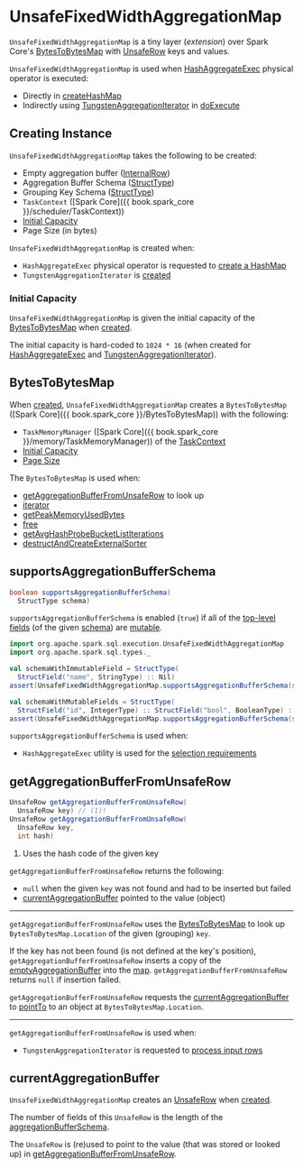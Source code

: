 # UnsafeFixedWidthAggregationMap

`UnsafeFixedWidthAggregationMap` is a tiny layer (_extension_) over Spark Core's [BytesToBytesMap](#map) with [UnsafeRow](UnsafeRow.md) keys and values.

`UnsafeFixedWidthAggregationMap` is used when [HashAggregateExec](physical-operators/HashAggregateExec.md) physical operator is executed:

* Directly in [createHashMap](physical-operators/HashAggregateExec.md#createHashMap)
* Indirectly using [TungstenAggregationIterator](physical-operators/TungstenAggregationIterator.md#hashMap) in [doExecute](physical-operators/HashAggregateExec.md#doExecute)

## Creating Instance

`UnsafeFixedWidthAggregationMap` takes the following to be created:

* <span id="emptyAggregationBuffer"> Empty aggregation buffer ([InternalRow](InternalRow.md))
* <span id="aggregationBufferSchema"> Aggregation Buffer Schema ([StructType](types/StructType.md))
* <span id="groupingKeySchema"> Grouping Key Schema ([StructType](types/StructType.md))
* <span id="taskContext"> `TaskContext` ([Spark Core]({{ book.spark_core }}/scheduler/TaskContext))
* [Initial Capacity](#initialCapacity)
* <span id="pageSizeBytes"> Page Size (in bytes)

`UnsafeFixedWidthAggregationMap` is created when:

* `HashAggregateExec` physical operator is requested to [create a HashMap](physical-operators/HashAggregateExec.md#createHashMap)
* `TungstenAggregationIterator` is [created](physical-operators/TungstenAggregationIterator.md#hashMap)

### <span id="initialCapacity"> Initial Capacity

`UnsafeFixedWidthAggregationMap` is given the initial capacity of the [BytesToBytesMap](#map) when [created](#creating-instance).

The initial capacity is hard-coded to `1024 * 16` (when created for [HashAggregateExec](physical-operators/HashAggregateExec.md#createHashMap) and [TungstenAggregationIterator](physical-operators/TungstenAggregationIterator.md#hashMap)).

## <span id="map"> BytesToBytesMap

When [created](#creating-instance), `UnsafeFixedWidthAggregationMap` creates a `BytesToBytesMap` ([Spark Core]({{ book.spark_core }}/BytesToBytesMap)) with the following:

* `TaskMemoryManager` ([Spark Core]({{ book.spark_core }}/memory/TaskMemoryManager)) of the [TaskContext](#taskContext)
* [Initial Capacity](#initialCapacity)
* [Page Size](#pageSizeBytes)

The `BytesToBytesMap` is used when:

* [getAggregationBufferFromUnsafeRow](#getAggregationBufferFromUnsafeRow) to look up
* [iterator](#iterator)
* [getPeakMemoryUsedBytes](#getPeakMemoryUsedBytes)
* [free](#free)
* [getAvgHashProbeBucketListIterations](#getAvgHashProbeBucketListIterations)
* [destructAndCreateExternalSorter](#destructAndCreateExternalSorter)

## <span id="supportsAggregationBufferSchema"> supportsAggregationBufferSchema

```java
boolean supportsAggregationBufferSchema(
  StructType schema)
```

`supportsAggregationBufferSchema` is enabled (`true`) if all of the [top-level fields](types/StructType.md#fields) (of the given [schema](types/StructType.md)) are [mutable](UnsafeRow.md#isMutable).

```scala
import org.apache.spark.sql.execution.UnsafeFixedWidthAggregationMap
import org.apache.spark.sql.types._
```

```scala
val schemaWithImmutableField = StructType(
  StructField("name", StringType) :: Nil)
assert(UnsafeFixedWidthAggregationMap.supportsAggregationBufferSchema(schemaWithImmutableField) == false)
```

```scala
val schemaWithMutableFields = StructType(
  StructField("id", IntegerType) :: StructField("bool", BooleanType) :: Nil)
assert(UnsafeFixedWidthAggregationMap.supportsAggregationBufferSchema(schemaWithMutableFields))
```

`supportsAggregationBufferSchema` is used when:

* `HashAggregateExec` utility is used for the [selection requirements](physical-operators/HashAggregateExec.md#supportsAggregate)

## <span id="getAggregationBufferFromUnsafeRow"> getAggregationBufferFromUnsafeRow

```java
UnsafeRow getAggregationBufferFromUnsafeRow(
  UnsafeRow key) // (1)!
UnsafeRow getAggregationBufferFromUnsafeRow(
  UnsafeRow key,
  int hash)
```

1. Uses the hash code of the given key

`getAggregationBufferFromUnsafeRow` returns the following:

* `null` when the given `key` was not found and had to be inserted but failed
* [currentAggregationBuffer](#currentAggregationBuffer) pointed to the value (object)

---

`getAggregationBufferFromUnsafeRow` uses the [BytesToBytesMap](#map) to look up `BytesToBytesMap.Location` of the given (grouping) `key`.

If the key has not been found (is not defined at the key's position), `getAggregationBufferFromUnsafeRow` inserts a copy of the [emptyAggregationBuffer](#emptyAggregationBuffer) into the [map](#map). `getAggregationBufferFromUnsafeRow` returns `null` if insertion failed.

`getAggregationBufferFromUnsafeRow` requests the [currentAggregationBuffer](#currentAggregationBuffer) to [pointTo](UnsafeRow.md#pointTo) to an object at `BytesToBytesMap.Location`.

---

`getAggregationBufferFromUnsafeRow` is used when:

* `TungstenAggregationIterator` is requested to [process input rows](physical-operators/TungstenAggregationIterator.md#processInputs)

## <span id="currentAggregationBuffer"> currentAggregationBuffer

`UnsafeFixedWidthAggregationMap` creates an [UnsafeRow](UnsafeRow.md) when [created](#creating-instance).

The number of fields of this `UnsafeRow` is the length of the [aggregationBufferSchema](#aggregationBufferSchema).

The `UnsafeRow` is (re)used to point to the value (that was stored or looked up) in [getAggregationBufferFromUnsafeRow](#getAggregationBufferFromUnsafeRow).

<!---
## Review Me

Whenever requested for performance metrics (i.e. <<getAverageProbesPerLookup, average number of probes per key lookup>> and <<getPeakMemoryUsedBytes, peak memory used>>), `UnsafeFixedWidthAggregationMap` simply requests the underlying <<map, BytesToBytesMap>>.

[[internal-registries]]
.UnsafeFixedWidthAggregationMap's Internal Properties (e.g. Registries, Counters and Flags)
[cols="1m,2",options="header",width="100%"]
|===
| Name
| Description

| emptyAggregationBuffer
| [[emptyAggregationBuffer-byte-array]] <<emptyAggregationBuffer, Empty aggregation buffer>> ([encoded in UnsafeRow format](expressions/UnsafeProjection.md#create))

| groupingKeyProjection
| [[groupingKeyProjection]] [UnsafeProjection](expressions/UnsafeProjection.md) for the <<groupingKeySchema, groupingKeySchema>> (to encode grouping keys as UnsafeRows)
|===
-->
